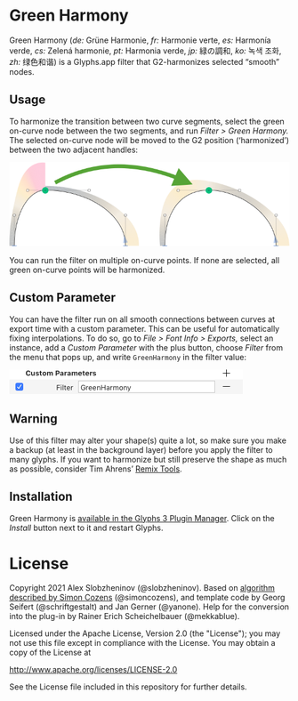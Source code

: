 # Green Harmony

Green Harmony (*de:* Grüne Harmonie, *fr:* Harmonie verte, *es:* Harmonía verde, *cs:* Zelená harmonie, *pt:* Harmonia verde, *jp:* 緑の調和, *ko:* 녹색 조화, *zh:* 绿色和谐) is a Glyphs.app filter that G2-harmonizes selected “smooth” nodes.
 
## Usage

To harmonize the transition between two curve segments, select the green on-curve node between the two segments, and run *Filter > Green Harmony.* The selected on-curve node will be moved to the G2 position (‘harmonized’) between the two adjacent handles:

![Green Harmony: before and after](GreenHarmonyScreenshot.png)
 
You can run the filter on multiple on-curve points. If none are selected, all green on-curve points will be harmonized.
 
## Custom Parameter
 
You can have the filter run on all smooth connections between curves at export time with a custom parameter. This can be useful for automatically fixing interpolations. To do so, go to *File > Font Info > Exports,* select an instance, add a *Custom Parameter* with the plus button, choose *Filter* from the menu that pops up, and write `GreenHarmony` in the filter value:

![GreenHarmonyParameter](GreenHarmonyParameter.png)

## Warning

Use of this filter may alter your shape(s) quite a lot, so make sure you make a backup (at least in the background layer) before you apply the filter to many glyphs. If you want to harmonize but still preserve the shape as much as possible, consider Tim Ahrens’ [Remix Tools](https://remix-tools.com).

## Installation

Green Harmony is [available in the Glyphs&nbsp;3 Plugin Manager](glyphsapp3://showplugin/Green%20Harmony). Click on the *Install* button next to it and restart Glyphs.
 

# License

Copyright 2021 Alex Slobzheninov (@slobzheninov). Based on [algorithm described by Simon Cozens](https://gist.github.com/simoncozens/3c5d304ae2c14894393c6284df91be5b) (@simoncozens), and template code by Georg Seifert (@schriftgestalt) and Jan Gerner (@yanone). Help for the conversion into the plug-in by Rainer Erich Scheichelbauer (@mekkablue).

Licensed under the Apache License, Version 2.0 (the "License");
you may not use this file except in compliance with the License.
You may obtain a copy of the License at

http://www.apache.org/licenses/LICENSE-2.0

See the License file included in this repository for further details.
